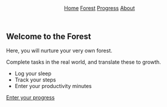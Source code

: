 <!DOCTYPE html>
<html lang="en">
<head>
    <meta charset="UTF-8">
    <meta http-equiv="X-UA-Compatible" content="IE=edge">
    <meta name="viewport" content="width=device-width, initial-scale=1.0">
    <!--link to css file-->
    <link rel="stylesheet" href="./styles/main.css">
    <!--google fonts api-->
    <link rel="stylesheet" href="https://fonts.googleapis.com/css2?family=Kiwi+Maru&display=swap">
    <!--link to javascript-->
    <script src="./scripts/main.js"></script>
    <title>Welcome to the Forest</title>
</head>
<body id = "index">
    <section id = "index-page">
        <header>
          <div class="bg-img">
              <div class="container">
                <div class="topnav">
                  <a href="#Home">Home</a>
                  <a href="#Forest">Forest</a>
                  <a href="#Progress">Progress</a>
                  <a href="#About">About</a>
                </div>
              </div>
            </div>
        </header>
        <div class = "welcome-message">
          <h1>Welcome to the Forest</h1>
          <p>Here, you will nurture your very own forest.</p>
          <p>Complete tasks in the real world, and translate these to growth.</p>
          <ul>
              <li>Log your sleep</li>
              <li>Track your steps</li>
              <li>Enter your productivity minutes</li>
          </ul>
          <a href="./forest-gate-input.html" id = "enter_forest">Enter your progress</a>
        </div>
    </section>
</body>
</html>
